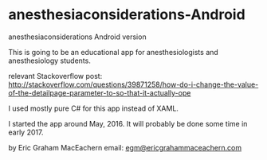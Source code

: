 # anesthesiaconsiderations-Android
anesthesiaconsiderations Android version

This is going to be an educational app for anesthesiologists and anesthesiology students. 

relevant Stackoverflow post: http://stackoverflow.com/questions/39871258/how-do-i-change-the-value-of-the-detailpage-parameter-to-so-that-it-actually-ope

I used mostly pure C# for this app instead of XAML.

I started the app around May, 2016. It will probably be done some time in early 2017. 

by Eric Graham MacEachern
email: egm@ericgrahammaceachern.com
